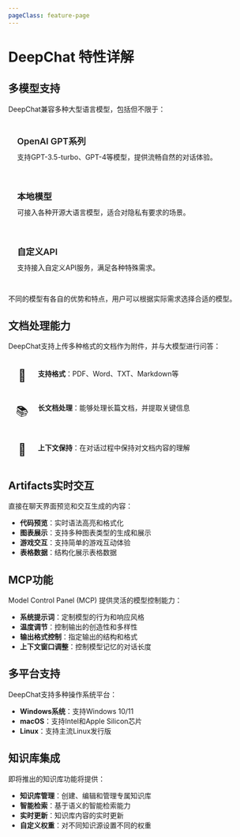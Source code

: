 ```yaml
---
pageClass: feature-page
---
```


# DeepChat 特性详解

<div class="feature-container">

## 多模型支持 <Badge text="核心功能" type="tip"/>

DeepChat兼容多种大型语言模型，包括但不限于：

<div class="feature-grid">
  <div class="feature-card">
    <div class="feature-title">OpenAI GPT系列</div>
    <div class="feature-content">支持GPT-3.5-turbo、GPT-4等模型，提供流畅自然的对话体验。</div>
  </div>
  <div class="feature-card">
    <div class="feature-title">本地模型</div>
    <div class="feature-content">可接入各种开源大语言模型，适合对隐私有要求的场景。</div>
  </div>
  <div class="feature-card">
    <div class="feature-title">自定义API</div>
    <div class="feature-content">支持接入自定义API服务，满足各种特殊需求。</div>
  </div>
</div>

不同的模型有各自的优势和特点，用户可以根据实际需求选择合适的模型。

## 文档处理能力 <Badge text="高级功能" type="warning"/>

DeepChat支持上传多种格式的文档作为附件，并与大模型进行问答：

<div class="feature-list">
  <div class="feature-item">
    <div class="feature-icon">📄</div>
    <div class="feature-desc">
      <strong>支持格式</strong>：PDF、Word、TXT、Markdown等
    </div>
  </div>
  <div class="feature-item">
    <div class="feature-icon">📚</div>
    <div class="feature-desc">
      <strong>长文档处理</strong>：能够处理长篇文档，并提取关键信息
    </div>
  </div>
  <div class="feature-item">
    <div class="feature-icon">🔄</div>
    <div class="feature-desc">
      <strong>上下文保持</strong>：在对话过程中保持对文档内容的理解
    </div>
  </div>
</div>

## Artifacts实时交互 <Badge text="独特功能" type="tip"/>

直接在聊天界面预览和交互生成的内容：

- **代码预览**：实时语法高亮和格式化
- **图表展示**：支持多种图表类型的生成和展示
- **游戏交互**：支持简单的游戏互动体验
- **表格数据**：结构化展示表格数据

## MCP功能 <Badge text="高级配置" type="warning"/>

Model Control Panel (MCP) 提供灵活的模型控制能力：

- **系统提示词**：定制模型的行为和响应风格
- **温度调节**：控制输出的创造性和多样性
- **输出格式控制**：指定输出的结构和格式
- **上下文窗口调整**：控制模型记忆的对话长度

## 多平台支持 <Badge text="兼容性" type="tip"/>

DeepChat支持多种操作系统平台：

- **Windows系统**：支持Windows 10/11
- **macOS**：支持Intel和Apple Silicon芯片
- **Linux**：支持主流Linux发行版

## 知识库集成 <Badge text="开发中" type="danger"/>

即将推出的知识库功能将提供：

- **知识库管理**：创建、编辑和管理专属知识库
- **智能检索**：基于语义的智能检索能力
- **实时更新**：知识库内容的实时更新
- **自定义权重**：对不同知识源设置不同的权重

</div>

<style>
.feature-page {
  --feature-primary: var(--c-brand);
  --feature-bg: #f8f9fa;
  --feature-card-bg: white;
  --feature-shadow: rgba(0, 0, 0, 0.05);
}

.feature-container {
  max-width: 900px;
  margin: 0 auto;
}

.feature-grid {
  display: grid;
  grid-template-columns: repeat(auto-fill, minmax(250px, 1fr));
  gap: 20px;
  margin: 24px 0;
}

.feature-card {
  background: var(--feature-card-bg);
  border-radius: 8px;
  padding: 18px;
  box-shadow: 0 4px 12px var(--feature-shadow);
  transition: transform 0.3s, box-shadow 0.3s;
}

.feature-card:hover {
  transform: translateY(-5px);
  box-shadow: 0 8px 16px var(--feature-shadow);
}

.feature-title {
  font-weight: 600;
  font-size: 1.1rem;
  margin-bottom: 10px;
  color: var(--feature-primary);
}

.feature-content {
  color: var(--c-text);
  line-height: 1.5;
}

.feature-list {
  margin: 24px 0;
}

.feature-item {
  display: flex;
  align-items: flex-start;
  margin-bottom: 16px;
  padding: 12px;
  background: var(--feature-card-bg);
  border-radius: 8px;
  box-shadow: 0 2px 8px var(--feature-shadow);
}

.feature-icon {
  font-size: 24px;
  margin-right: 16px;
  min-width: 32px;
  text-align: center;
}

.feature-desc {
  line-height: 1.5;
}

@media (max-width: 719px) {
  .feature-grid {
    grid-template-columns: 1fr;
  }
}
</style> 